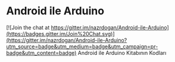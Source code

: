 # Android ile Arduino

[![Join the chat at https://gitter.im/nazrdogan/Android-ile-Arduino](https://badges.gitter.im/Join%20Chat.svg)](https://gitter.im/nazrdogan/Android-ile-Arduino?utm_source=badge&utm_medium=badge&utm_campaign=pr-badge&utm_content=badge)
Android ile Arduino Kitabının Kodları
